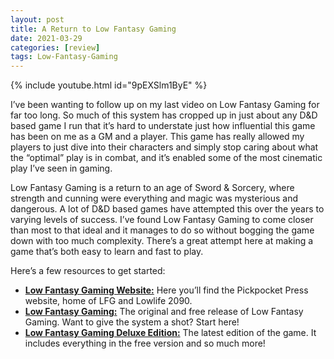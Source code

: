 ```yaml
---
layout: post
title: A Return to Low Fantasy Gaming
date: 2021-03-29
categories: [review]
tags: Low-Fantasy-Gaming
---
```


{% include youtube.html id="9pEXSlm1ByE" %}

I’ve been wanting to follow up on my last video on Low Fantasy Gaming for far too long.  So much of this system has cropped up in just about any D&D based game I run that it’s hard to understate just how influential this game has been on me as a GM and a player.  This game has really allowed my players to just dive into their characters and simply stop caring about what the “optimal” play is in combat, and it’s enabled some of the most cinematic play I’ve seen in gaming.

Low Fantasy Gaming is a return to an age of Sword & Sorcery, where strength and cunning were everything and magic was mysterious and dangerous.  A lot of D&D based games have attempted this over the years to varying levels of success.  I’ve found Low Fantasy Gaming to come closer than most to that ideal and it manages to do so without bogging the game down with too much complexity.  There’s a great attempt here at making a game that’s both easy to learn and fast to play.

Here’s a few resources to get started:
* [**Low Fantasy Gaming Website:**](https://lowfantasygaming.com/) Here you’ll find the Pickpocket Press website, home of LFG and Lowlife 2090.
* [**Low Fantasy Gaming:**](https://www.drivethrurpg.com/product/231747/Low-Fantasy-Gaming-Original) The original and free release of Low Fantasy Gaming.  Want to give the system a shot?  Start here!
* [**Low Fantasy Gaming Deluxe Edition:**](https://www.drivethrurpg.com/product/265388/Low-Fantasy-Gaming-Deluxe-Edition)  The latest edition of the game.  It includes everything in the free version and so much more!